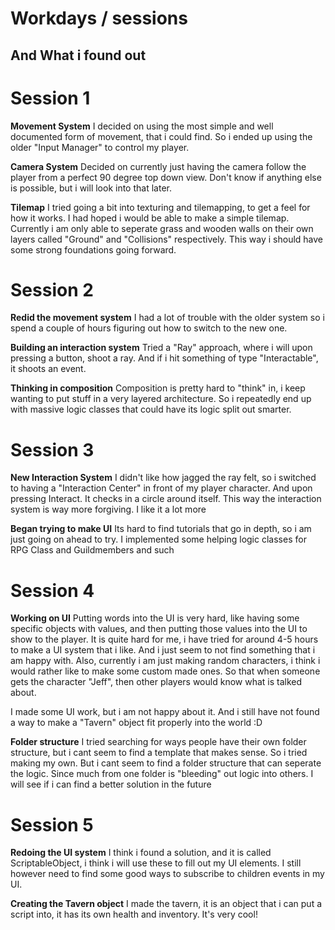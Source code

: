 ﻿# Workdays / sessions
## And What i found out


# Session 1

**Movement System**
I decided on using the most simple and well documented form of movement, that i could find. So i ended up using the older "Input Manager" 
to control my player. 

**Camera System**
Decided on currently just having the camera follow the player from a perfect 90 degree top down view. Don't know if anything else is possible, but i will look into that later.

**Tilemap**
I tried going a bit into texturing and tilemapping, to get a feel for how it works. I had hoped i would be able to make a simple tilemap. Currently i am only able to seperate grass and wooden walls on their own layers called "Ground" and "Collisions" respectively.
This way i should have some strong foundations going forward.


# Session 2

**Redid the movement system** 
I had a lot of trouble with the older system so i spend a couple of hours figuring out how to switch to the new one.

**Building an interaction system**
Tried a "Ray" approach, where i will upon pressing a button, shoot a ray. And if i hit something of type "Interactable", it shoots an event. 

**Thinking in composition**
Composition is pretty hard to "think" in, i keep wanting to put stuff in a very layered architecture. So i repeatedly end up with massive logic classes that could have its logic split out smarter.


# Session 3
**New Interaction System**
I didn't like how jagged the ray felt, so i switched to having a "Interaction Center" in front of my player character. And upon pressing Interact. It checks in a circle around itself. This way the interaction system is way more forgiving. I like it a lot more

**Began trying to make UI**
Its hard to find tutorials that go in depth, so i am just going on ahead to try. I implemented some helping logic classes for RPG Class and Guildmembers and such


# Session 4
**Working on UI**
Putting words into the UI is very hard, like having some specific objects with values, and then putting those values into the UI to show to the player. It is quite hard for me, i have tried for around 4-5 hours to make a UI system that i like. And i just seem to not find something that i am happy with. Also, currently i am just making random characters, i think i would rather like to make some custom made ones. So that when someone gets the character "Jeff", then other players would know what is talked about. 

I made some UI work, but i am not happy about it. And i still have not found a way to make a "Tavern" object fit properly into the world :D 

**Folder structure**
I tried searching for ways people have their own folder structure, but i cant seem to find a template that makes sense. 
So i tried making my own. But i cant seem to find a folder structure that can seperate the logic. Since much from one folder is "bleeding" out logic into others. I will see if i can find a better solution in the future
# Session 5
**Redoing the UI system**
I think i found a solution, and it is called ScriptableObject, i think i will use these to fill out my UI elements. I still however need to find some good ways to subscribe to children events in my UI. 

**Creating the Tavern object**
I made the tavern, it is an object that i can put a script into, it has its own health and inventory. It's very cool!
